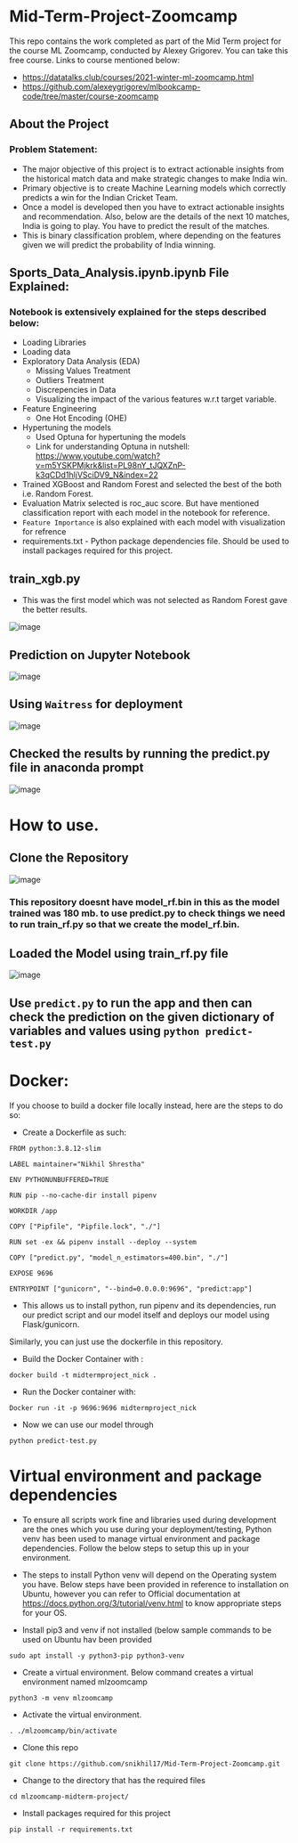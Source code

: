 # Mid-Term-Project-Zoomcamp
This repo contains the work completed as part of the Mid Term project for the course ML Zoomcamp, conducted by Alexey Grigorev. 
You can take this free course. Links to course mentioned below:
- https://datatalks.club/courses/2021-winter-ml-zoomcamp.html
- https://github.com/alexeygrigorev/mlbookcamp-code/tree/master/course-zoomcamp

## About the Project 
### **Problem Statement:**

- The major objective of this project is to extract actionable insights from the historical match data and make strategic changes to make India win. 
- Primary objective is to create Machine Learning models which correctly predicts a win for the Indian Cricket Team. 
- Once a model is developed then you have to extract actionable insights and recommendation. Also, below are the details of the next 10 matches, India is going to play. You have to predict the result of the matches.
- This is binary classification problem, where depending on the features given we will predict the probability of India winning.

## Sports_Data_Analysis.ipynb.ipynb File Explained:
### Notebook is extensively explained for the steps described below:
- Loading Libraries
- Loading data
- Exploratory Data Analysis (EDA)
  - Missing Values Treatment
  - Outliers Treatment
  - Discrepencies in Data
  - Visualizing the impact of the various features w.r.t target variable.
- Feature Engineering
  - One Hot Encoding (OHE)
- Hypertuning the models 
  - Used Optuna for hypertuning the models
   - Link for understanding Optuna in nutshell: https://www.youtube.com/watch?v=m5YSKPMjkrk&list=PL98nY_tJQXZnP-k3qCDd1hljVSciDV9_N&index=22
- Trained XGBoost and Random Forest and selected the best of the both i.e. Random Forest.
- Evaluation Matrix selected is roc_auc score. But have mentioned classification report with each model in the notebook for reference.
- ``Feature Importance`` is also explained with each model with visualization for refrence 
- requirements.txt - Python package dependencies file. Should be used to install packages required for this project. 



## train_xgb.py 
- This was the first model which was not selected as Random Forest gave the better results.

![image](https://user-images.githubusercontent.com/80937106/139857571-42f1cfa4-4dbf-417e-8479-777b2f2810e5.png)
 
## Prediction on Jupyter Notebook
![image](https://user-images.githubusercontent.com/80937106/139857683-b7580843-f8b9-46a1-838d-78a01c1ec3ec.png)

## Using ``Waitress`` for deployment
![image](https://user-images.githubusercontent.com/80937106/139857735-28264a63-9e6e-484d-921a-75da46dd378a.png)


## Checked the results by running the predict.py file in anaconda prompt 
![image](https://user-images.githubusercontent.com/80937106/139857778-567065e4-9a74-4b74-b07d-3450f1ec5829.png)

# How to use.
## Clone the Repository
![image](https://user-images.githubusercontent.com/80937106/139857803-1d4f2de3-033b-444e-a4da-9c58d2c277aa.png)
### This repository doesnt have model_rf.bin in this as the model trained was 180 mb. to use predict.py to check things we need to run train_rf.py so that we create the model_rf.bin.

## Loaded the Model using train_rf.py file
![image](https://user-images.githubusercontent.com/80937106/139857842-87283b62-2abb-44e3-a74c-e6777ba712fb.png)

## Use ``predict.py`` to run the app and then can check the prediction on the given dictionary of variables and values using ``python predict-test.py``


# Docker:
If you choose to build a docker file locally instead, here are the steps to do so:

- Create a Dockerfile as such:

``FROM python:3.8.12-slim``

``LABEL maintainer="Nikhil Shrestha"``

``ENV PYTHONUNBUFFERED=TRUE``

``RUN pip --no-cache-dir install pipenv``

``WORKDIR /app``

``COPY ["Pipfile", "Pipfile.lock", "./"]``

``RUN set -ex && pipenv install --deploy --system``

``COPY ["predict.py", "model_n_estimators=400.bin", "./"]``

``EXPOSE 9696``

``ENTRYPOINT ["gunicorn", "--bind=0.0.0.0:9696", "predict:app"]``

- This allows us to install python, run pipenv and its dependencies, run our predict script and our model itself and deploys our model using Flask/gunicorn.

Similarly, you can just use the dockerfile in this repository.

- Build the Docker Container with :

``docker build -t midtermproject_nick .``

- Run the Docker container with:

``Docker run -it -p 9696:9696 midtermproject_nick``

- Now we can use our model through

``python predict-test.py``



# Virtual environment and package dependencies

- To ensure all scripts work fine and libraries used during development are the ones which you use during your deployment/testing, Python venv has been used to manage virtual environment and package dependencies. Follow the below steps to setup this up in your environment.

- The steps to install Python venv will depend on the Operating system you have. Below steps have been provided in reference to installation on Ubuntu, however you can refer to Official documentation at https://docs.python.org/3/tutorial/venv.html to know appropriate steps for your OS.

- Install pip3 and venv if not installed (below sample commands to be used on Ubuntu hav been provided

``sudo apt install -y python3-pip python3-venv``

- Create a virtual environment. Below command creates a virtual environment named mlzoomcamp

``python3 -m venv mlzoomcamp``

- Activate the virtual environment.

``. ./mlzoomcamp/bin/activate``

- Clone this repo

``git clone https://github.com/snikhil17/Mid-Term-Project-Zoomcamp.git``

- Change to the directory that has the required files

``cd mlzoomcamp-midterm-project/``

- Install packages required for this project

``pip install -r requirements.txt``





 
 


